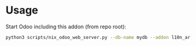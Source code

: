 # Usage

Start Odoo including this addon (from repo root):

```bash
python3 scripts/nix_odoo_web_server.py --db-name mydb --addon l10n_ar
```

